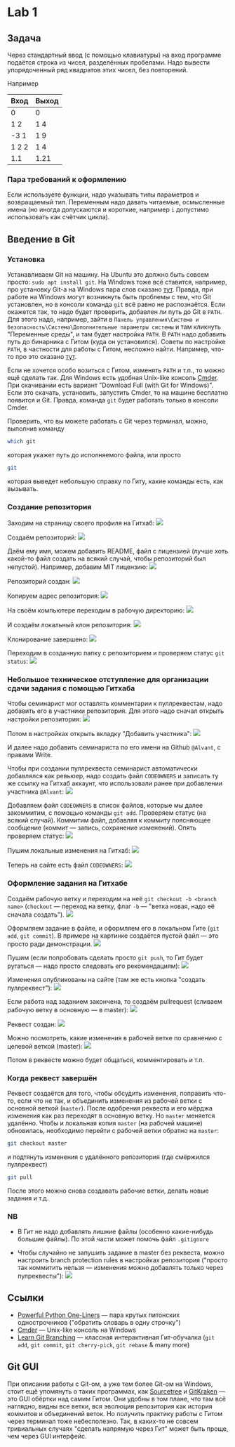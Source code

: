 # Lab 1


## Задача

Через стандартный ввод (с помощью клавиатуры) на вход программе подаётся
строка из чисел, разделённых пробелами.
Надо вывести упорядоченный ряд квадратов этих чисел, без повторений.

Например

Вход     | Выход
---------| ------
0        | 0
1 2      | 1 4
-3 1     | 1 9
1 2 2    | 1 4
1.1      | 1.21


### Пара требований к оформлению

Если используете функции, надо указывать типы параметров и возвращаемый тип.
Переменным надо давать читаемые, осмысленные имена (но иногда допускаются и короткие, например `i` допустимо использовать как счётчик цикла).


## Введение в Git


### Установка

Устанавливаем Git на машину.
На Ubuntu это должно быть совсем просто: `sudo apt install git`.
На Windows тоже всё ставится, например, про установку Git-а на Windows пара слов сказано [тут](https://git-scm.com/book/ru/v2/%D0%92%D0%B2%D0%B5%D0%B4%D0%B5%D0%BD%D0%B8%D0%B5-%D0%A3%D1%81%D1%82%D0%B0%D0%BD%D0%BE%D0%B2%D0%BA%D0%B0-Git).
Правда, при работе на Windows могут возникнуть быть проблемы с тем, что Git установлен, но в консоли команда `git` всё равно не распознаётся.
Если окажется так, то надо будет проверить, добавлен ли путь до Git в `PATH`.
Для этого надо, например, зайти в `Панель управления\Система и безопасность\Система\Дополнительные параметры системы` и там кликнуть "Переменные среды", и там будет настройка `PATH`.
В `PATH` надо добавить путь до бинарника с Гитом (куда он установился).
Советы по настройке `PATH`, в частности для работы с Гитом, несложно найти.
Например, что-то про это сказано [тут](https://stackoverflow.com/questions/26620312/git-installing-git-in-path-with-github-client-for-windows).

Если не хочется особо возиться с Гитом, изменять `PATH` и т.п., то можно ещё сделать так.
Для Windows есть удобная Unix-like консоль [Cmder](https://cmder.net).
При скачивании есть вариант "Download Full (with Git for Windows)".
Если это скачать, установить, запустить Cmder, то на машине бесплатно появится и Git.
Правда, команда `git` будет работать только в консоли Cmder.

Проверить, что вы можете работать с Git через терминал, можно, выполнив команду
```bash
which git
```
которая укажет путь до исполняемого файла, или просто
```bash
git
```
которая выведет небольшую справку по Гиту, какие команды есть, как вызывать.


### Создание репозитория

Заходим на страницу своего профиля на Гитхаб:
![](./images/git_01_profile.png)

Создаём репозиторий:
![](./images/git_02__create_repo.png)

Даём ему имя, можем добавить README, файл с лицензией (лучше хоть какой-то файл создать на всякий случай, чтобы репозиторий был непустой).
Например, добавим MIT лицензию:
![](./images/git_03__repo_info.png)

Репозиторий создан:
![](./images/git_04__repo_created.png)

Копируем адрес репозитория:
![](./images/git_05__repo_address.png)

На своём компьютере переходим в рабочую директорию:
![](./images/git_06__local_working_folder.png)

И создаём локальный клон репозитория:
![](./images/git_07__cloning.png)

Клонирование завершено:
![](./images/git_08__cloning_result.png)

Переходим в созданную папку с репозиторием и проверяем статус `git status`:
![](./images/git_09__git_status.png)


### Небольшое техническое отступление для организации сдачи задания с помощью Гитхаба

Чтобы семинарист мог оставлять комментарии к пуллреквестам, надо добавить его в участники репозитория.
Для этого надо сначал открыть настройки репозитория:
![](./images/git_settings.png)

Потом в настройках открыть вкладку "Добавить участника":
![](./images/git_add_contributor.png)

И далее надо добавить семинариста по его имени на Github `@Alvant`, с правами Write.

Чтобы при создании пуллреквеста семинарист автоматически добавлялся как ревьюер, надо создать файл `CODEOWNERS` и записать ту же ссылку на Гитхаб аккаунт, что использовали ранее при добавлении участника `@Alvant`:
![](./images/git_10__codeowners.png)

Добавляем файл `CODEOWNERS` в список файлов, которые мы далее закоммитим, с помощью команды `git add`.
Проверяем статус (на всякий случай).
Коммитим файл, добавляя к коммиту поясняющее сообщение (коммит — запись, сохранение изменений).
Опять проверяем статус:
![](./images/git_11__adding_codeowners.png)

Пушим локальные изменения на Гитхаб:
![](./images/git_12__push.png)

Теперь на сайте есть файл `CODEOWNERS`:
![](./images/git_13__push_result.png)


### Оформление задания на Гитхабе

Создаём рабочую ветку и переходим на неё `git checkout -b <branch name>` (`checkout` — переход на ветку, флаг `-b` — "ветка новая, надо её сначала создать").
![](./images/git_14__checkout.png)

Оформляем задание в файле, и оформляем его в локальном Гите (`git add`, `git commit`).
В примере на картинке создаётся пустой файл — это просто ради демонстрации.
![](./images/git_15__add_lab_file.png)

Пушим (если попробовать сделать просто `git push`, то Гит будет ругаться — надо просто следовать его рекомендациям):
![](./images/git_16__push_feature.png)

Изменения опубликованы на сайте (там же есть кнопка "создать пуллреквест"):
![](./images/git_17__push_feature_result.png)

Если работа над заданием закончена, то создаём pullrequest (сливаем рабочую ветку в основную — в master):
![](./images/git_18__create_pullrequest.png)

Реквест создан:
![](./images/git_19__request_overview.png)

Можно посмотреть, какие изменения в рабочей ветке по сравнению с целевой веткой (master):
![](./images/git_20__request_overview_files.png)

Потом в реквесте можно будет общаться, комментировать и т.п.

### Когда реквест завершён

Реквест создаётся для того, чтобы обсудить изменения, поправить что-то, если что не так, и объединить изменения из рабочей ветки с основной веткой (`master`).
После одобрения реквеста и его мёрджа изменения как раз переходят в основную ветку.
Но `master` меняется удалённо.
Чтобы и локальная копия `master` (на рабочей машине) обновилась, необходимо перейти с рабочей ветки обратно на `master`:
```bash
git checkout master
```
и подтянуть изменения с удалённого репозитория (где смёржился пуллреквест)
```bash
git pull
```

После этого можно снова создавать рабочие ветки, делать новые задания и т.д.


### NB

* В Гит не надо добавлять лишние файлы (особенно какие-нибудь большие файлы). По этой части может помочь файл `.gitignore`

* Чтобы случайно не запушить задание в master без реквеста, можно настроить branch protection rules в настройках репозитория ("просто так коммитить нельзя — изменения можно добавлять только через пулреквесты"):
![](./images/git_21__branch_protection.png)


## Ссылки

* [Powerful Python One-Liners](https://wiki.python.org/moin/Powerful%20Python%20One-Liners) — пара крутых питонских однострочников ("обратить словарь в одну строчку")
* [Cmder](https://cmder.net/) — Unix-like консоль на Windows
* [Learn Git Branching](https://learngitbranching.js.org/?locale=ru_RU) — классная интерактивная Гит-обучалка (`git add`, `git commit`, `git cherry-pick`, `git rebase` & many more)


## Git GUI

При описании работы с Git-ом, а уже тем более Git-ом на Windows, стоит ещё упомянуть о таких программах, как [Sourcetree](https://www.sourcetreeapp.com/) и [GitKraken](https://www.gitkraken.com/) — это GUI обёртки над самим Гитом.
Они удобны в том плане, что там всё наглядно, видны все ветки, вся эволюция репозитория как история коммитов и объединений веток.
Но получить практику работы с Гитом через терминал тоже небесполезно.
Так, в каких-то не совсем тривиальных случаях "сделать напрямую через Гит" может быть проще, чем через GUI интерфейс.
